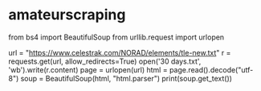 # amateurscraping

from bs4 import BeautifulSoup
from urllib.request import urlopen

url = "https://www.celestrak.com/NORAD/elements/tle-new.txt"
r = requests.get(url, allow_redirects=True)
open('30 days.txt', 'wb').write(r.content)
page = urlopen(url)
html = page.read().decode("utf-8")
soup = BeautifulSoup(html, "html.parser")
print(soup.get_text())
